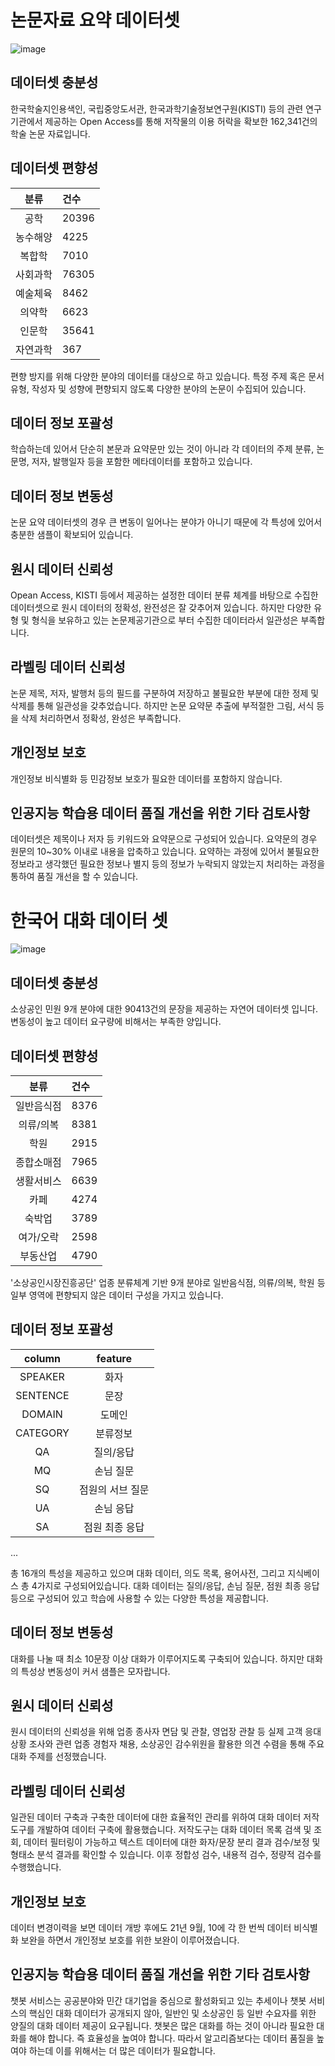 # 논문자료 요약 데이터셋

![image](https://user-images.githubusercontent.com/55765292/170862045-26325157-de5d-40e5-85b5-06934b918889.png)

## 데이터셋 충분성

한국학술지인용색인, 국립중앙도서관, 한국과학기술정보연구원(KISTI) 등의 관련 연구기관에서 제공하는 Open Access를 통해 저작물의 이용 허락을 확보한 162,341건의 학술 논문 자료입니다.

## 데이터셋 편향성

|분류|건수|
|:---:|:---|
|공학|20396|
|농수해양|4225|
|복합학|7010|
|사회과학|76305|
|예술체육|8462|
|의약학|6623|
|인문학|35641|
|자연과학|367|

편향 방지를 위해 다양한 분야의 데이터를 대상으로 하고 있습니다. 특정 주제 혹은 문서 유형, 작성자 및 성향에 편향되지 않도록 다양한 분야의 논문이 수집되어 있습니다.

## 데이터 정보 포괄성

학습하는데 있어서 단순히 본문과 요약문만 있는 것이 아니라 각 데이터의 주제 분류, 논문명, 저자, 발행일자 등을 포함한 메타데이터를 포함하고 있습니다.

## 데이터 정보 변동성

논문 요약 데이터셋의 경우 큰 변동이 일어나는 분야가 아니기 때문에 각 특성에 있어서 충분한 샘플이 확보되어 있습니다.

## 원시 데이터 신뢰성

Opean Access, KISTI 등에서 제공하는 설정한 데이터 분류 체계를 바탕으로 수집한 데이터셋으로 원시 데이터의 정확성, 완전성은 잘 갖추어져 있습니다. 하지만 다양한 유형 및 형식을 보유하고 있는 논문제공기관으로 부터 수집한 데이터라서 일관성은 부족합니다.

## 라벨링 데이터 신뢰성

논문 제목, 저자, 발행처 등의 필드를 구분하여 저장하고 불필요한 부분에 대한 정제 및 삭제를 통해 일관성을 갖추었습니다. 하지만 논문 요약문 추출에 부적절한 그림, 서식 등을 삭제 처리하면서 정확성, 완성은 부족합니다.

## 개인정보 보호

개인정보 비식별화 등 민감정보 보호가 필요한 데이터를 포함하지 않습니다.

## 인공지능 학습용 데이터 품질 개선을 위한 기타 검토사항

데이터셋은 제목이나 저자 등 키워드와 요약문으로 구성되어 있습니다. 요약문의 경우 원문의 10~30% 이내로 내용을 압축하고 있습니다. 요약하는 과정에 있어서 불필요한 정보라고 생각했던 필요한 정보나 별지 등의 정보가 누락되지 않았는지 처리하는 과정을 통하여 품질 개선을 할 수 있습니다.


# 한국어 대화 데이터 셋

![image](https://user-images.githubusercontent.com/55765292/170868905-99bf75d7-1964-4f49-8931-0a3518a69311.png)

## 데이터셋 충분성

소상공인 민원 9개 분야에 대한 90413건의 문장을 제공하는 자연어 데이터셋 입니다. 변동성이 높고 데이터 요구량에 비해서는 부족한 양입니다.

## 데이터셋 편향성

|분류|건수|
|:---:|:---|
|일반음식점|8376|
|의류/의복|8381|
|학원|2915|
|종합소매점|7965|
|생활서비스|6639|
|카페|4274|
|숙박업|3789|
|여가/오락|2598|
|부동산업|4790|

'소상공인시장진흥공단' 업종 분류체계 기반 9개 분야로 일반음식점, 의류/의복, 학원 등 일부 영역에 편향되지 않은 데이터 구성을 가지고 있습니다.

## 데이터 정보 포괄성

|column|feature|
|:---:|:---:|
|SPEAKER|화자|
|SENTENCE|문장|
|DOMAIN|도메인|
|CATEGORY|분류정보|
|QA|질의/응답|
|MQ|손님 질문|
|SQ|점원의 서브 질문|
|UA|손님 응답|
|SA|점원 최종 응답|
...

총 16개의 특성을 제공하고 있으며 대화 데이터, 의도 목록, 용어사전, 그리고 지식베이스 총 4가지로 구성되어있습니다. 대화 데이터는 질의/응답, 손님 질문, 점원 최종 응답 등으로 구성되어 있고 학습에 사용할 수 있는 다양한 특성을 제공합니다.

## 데이터 정보 변동성

대화를 나눌 때 최소 10문장 이상 대화가 이루어지도록 구축되어 있습니다. 하지만 대화의 특성상 변동성이 커서 샘플은 모자랍니다.

## 원시 데이터 신뢰성

원시 데이터의 신뢰성을 위해 업종 종사자 면담 및 관찰, 영업장 관찰 등 실제 고객 응대 상황 조사와 관련 업종 경험자 채용, 소상공인 감수위원을 활용한 의견 수렴을 통해 주요 대화 주제를 선정했습니다.

## 라벨링 데이터 신뢰성

일관된 데이터 구축과 구축한 데이터에 대한 효율적인 관리를 위하여 대화 데이터 저작도구를 개발하여 데이터 구축에 활용했습니다. 저작도구는 대화 데이터 목록 검색 및 조회, 데이터 필터링이 가능하고 텍스트 데이터에 대한 화자/문장 분리 결과 검수/보정 및 형태소 분석 결과를 확인할 수 있습니다. 이후 정합성 검수, 내용적 검수, 정량적 검수를 수행했습니다.

## 개인정보 보호

데이터 변경이력을 보면 데이터 개방 후에도 21년 9월, 10에 각 한 번씩 데이터 비식별화 보완을 하면서 개인정보 보호를 위한 보완이 이루어졌습니다.

## 인공지능 학습용 데이터 품질 개선을 위한 기타 검토사항

챗봇 서비스는 공공분야와 민간 대기업을 중심으로 활성화되고 있는 추세이나 챗봇 서비스의 핵심인 대화 데이터가 공개되지 않아, 일반인 및 소상공인 등 일반 수요자를 위한 양질의 대화 데이터 제공이 요구됩니다. 챗봇은 많은 대화를 하는 것이 아니라 필요한 대화를 해야 합니다. 즉 효율성을 높여야 합니다. 따라서 알고리즘보다는 데이터 품질을 높여야 하는데 이를 위해서는 더 많은 데이터가 필요합니다.
